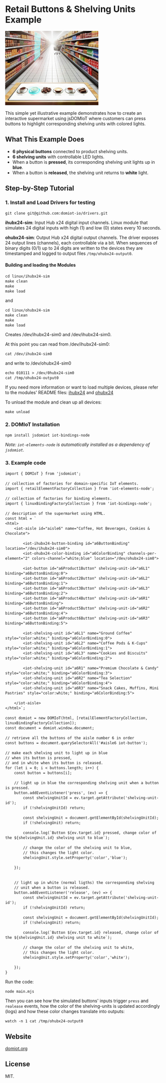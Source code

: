 # Retail Buttons & Shelving Units Example

![aisle](https://raw.githubusercontent.com/domiot-io/documents/refs/heads/main/images/aisle.jpg)

This simple yet illustrative example demonstrates how to create an interactive supermarket using jsDOMIoT where customers can press buttons to highlight corresponding shelving units with colored lights.

## What This Example Does

- **6 physical buttons** connected to product shelving units.
- **6 shelving units** with controllable LED lights.
- When a button is **pressed**, its corresponding shelving unit lights up in **blue**.
- When a button is **released**, the shelving unit returns to **white** light.

## Step-by-Step Tutorial

### 1. Install and Load Drivers for testing

```
git clone git@github.com:domiot-io/drivers.git
```

**ihubx24-sim**: Input Hub x24 digital input channels. Linux module that simulates 24 digital inputs with high (1) and low (0) states every 10 seconds.

**ohubx24-sim**: Output Hub x24 digital output channels. The driver exposes 24 output lines (channels), each controllable via a bit. When sequences of binary digits (0/1) up to 24 digits are written to the devices they are timestamped and logged to output files `/tmp/ohubx24-output0`.

#### Building and loading the Modules

```
cd linux/ihubx24-sim
make clean
make
make load
```

and
```
cd linux/ohubx24-sim
make clean
make
make load
```

Creates /dev/ihubx24-sim0 and /dev/ihubx24-sim0.

At this point you can read from /dev/ihubx24-sim0:
```
cat /dev/ihubx24-sim0
```

and write to /dev/ohubx24-sim0
```
echo 010111 > /dev/0hubx24-sim0
cat /tmp/ohubx24-output0
```

If you need more information or want to load multiple devices, please refer to the modules' README files:
[ihubx24](https://github.com/domiot-io/drivers/tree/main/linux/ihubx24-sim) and [ohubx24](https://github.com/domiot-io/drivers/tree/main/linux/ohubx24-sim)


To unload the module and clean up all devices:
```
make unload
```

### 2. DOMIoT Installation

```
npm install jsdomiot iot-bindings-node
```

*Note: `iot-elements-node` is automatically installed as a dependency of `jsdomiot`.*

### 3. Example code

```
import { DOMIoT } from 'jsdomiot';

// collection of factories for domain-specific IoT elements.
import { retailElementFactoryCollection } from 'iot-elements-node';

// collection of factories for binding elements.
import { linuxBindingFactoryCollection } from 'iot-bindings-node';

// description of the supermarket using HTML.
const html = `
<html>
    <iot-aisle id="aisle6" name="Coffee, Hot Beverages, Cookies & Chocolate">

        <iot-ihubx24-button-binding id="a6ButtonBinding" location="/dev/ihubx24-sim0">
        <iot-ohubx24-color-binding id="a6ColorBinding" channels-per-element="2" colors-channel="white;blue" location="/dev/ohubx24-sim0">

        <iot-button id="a6Product1Button" shelving-unit-id="a6L1" binding="a6ButtonBinding:0">
        <iot-button id="a6Product2Button" shelving-unit-id="a6L2" binding="a6ButtonBinding:1">
        <iot-button id="a6Product3Button" shelving-unit-id="a6L3" binding="a6ButtonBinding:2">
        <iot-button id="a6Product4Button" shelving-unit-id="a6R1" binding="a6ButtonBinding">
        <iot-button id="a6Product5Button" shelving-unit-id="a6R2" binding="a6ButtonBinding:4">
        <iot-button id="a6Product6Button" shelving-unit-id="a6R3" binding="a6ButtonBinding:5">

        <iot-shelving-unit id="a6L1" name="Ground Coffee" style="color:white;" binding="a6ColorBinding:0">
        <iot-shelving-unit id="a6L2" name="Coffee Pods & K-Cups" style="color:white;" binding="a6ColorBinding:1">
        <iot-shelving-unit id="a6L3" name="Cookies and Biscuits" style="color:white;" binding="a6ColorBinding:2">

        <iot-shelving-unit id="a6R1" name="Premium Chocolate & Candy" style="color:white;" binding="a6ColorBinding:3">
        <iot-shelving-unit id="a6R2" name="Tea Selection" style="color:white;" binding="a6ColorBinding:4">
        <iot-shelving-unit id="a6R3" name="Snack Cakes, Muffins, Mini Pastries" style="color:white;" binding="a6ColorBinding:5">

    </iot-aisle>
</html>`;

const domiot = new DOMIoT(html, [retailElementFactoryCollection, linuxBindingFactoryCollection]);
const document = domiot.window.document;

// retrieve all the buttons of the aisle number 6 in order
const buttons = document.querySelectorAll('#aisle6 iot-button');

// make each shelving unit to light up in blue
// when its button is pressed,
// and in white when its button is released.
for (let i = 0; i < buttons.length; i++) {
    const button = buttons[i];

    // light up in blue the corresponding shelving unit when a button is pressed.
    button.addEventListener('press', (ev) => {
        const shelvingUnitId = ev.target.getAttribute('shelving-unit-id');
        if (!shelvingUnitId) return;

        const shelvingUnit = document.getElementById(shelvingUnitId);
        if (!shelvingUnit) return;

        console.log(`Button ${ev.target.id} pressed, change color of the ${shelvingUnit.id} shelving unit to blue`);

        // change the color of the shelving unit to blue,
        // this changes the light color.
        shelvingUnit.style.setProperty('color','blue');

    });


    // light up in white (normal ligths) the corresponding shelving
    // unit when a button is released.
    button.addEventListener('release', (ev) => {
        const shelvingUnitId = ev.target.getAttribute('shelving-unit-id');
        if (!shelvingUnitId) return;

        const shelvingUnit = document.getElementById(shelvingUnitId);
        if (!shelvingUnit) return;

        console.log(`Button ${ev.target.id} released, change color of the ${shelvingUnit.id} shelving unit to white`);

        // change the color of the shelving unit to white,
        // this changes the light color.
        shelvingUnit.style.setProperty('color','white');

    });
}
```

Run the code:
```
node main.mjs
```

Then you can see how the simulated buttons' inputs trigger `press` and `realease` events, how the color of the shelving-units is updated accordingly (logs) and how these color changes translate into outputs:
```
watch -n 1 cat /tmp/ohubx24-output0
```

## Website

[domiot.org](https://domiot.org)

## License

MIT.